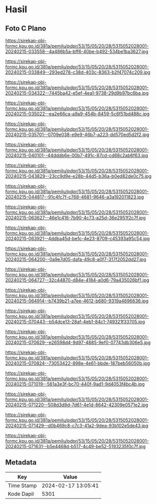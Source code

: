 # Hasil

## Foto C Plano

https://sirekap-obj-formc.kpu.go.id/381a/pemilu/pdpr/53/15/05/20/28/5315052028001-20240215-033558--4a486b5a-bff6-40be-b492-534be1ba3627.jpg

https://sirekap-obj-formc.kpu.go.id/381a/pemilu/pdpr/53/15/05/20/28/5315052028001-20240215-033849--293ed278-c38d-403c-8363-b2f47074c209.jpg

https://sirekap-obj-formc.kpu.go.id/381a/pemilu/pdpr/53/15/05/20/28/5315052028001-20240215-034322--7445ba42-e5ef-4ea1-9738-29d9b97bc6ba.jpg

https://sirekap-obj-formc.kpu.go.id/381a/pemilu/pdpr/53/15/05/20/28/5315052028001-20240215-035022--ea2e66ca-a9a9-454b-8459-5c6f51bd488c.jpg

https://sirekap-obj-formc.kpu.go.id/381a/pemilu/pdpr/53/15/05/20/28/5315052028001-20240215-035701--0709e038-e9e9-46b7-a223-dd570ed5d2f2.jpg

https://sirekap-obj-formc.kpu.go.id/381a/pemilu/pdpr/53/15/05/20/28/5315052028001-20240215-040101--44dddb6e-00b7-491c-87cd-cd68c2ab6f63.jpg

https://sirekap-obj-formc.kpu.go.id/381a/pemilu/pdpr/53/15/05/20/28/5315052028001-20240215-043829--23cc9d9e-e28b-44d5-b36a-b0ed82de0c75.jpg

https://sirekap-obj-formc.kpu.go.id/381a/pemilu/pdpr/53/15/05/20/28/5315052028001-20240215-044817--91c4fc7f-c768-4681-9646-a3a192011823.jpg

https://sirekap-obj-formc.kpu.go.id/381a/pemilu/pdpr/53/15/05/20/28/5315052028001-20240215-063627--46e1c416-7b90-4c73-a25d-36e2951f2c7f.jpg

https://sirekap-obj-formc.kpu.go.id/381a/pemilu/pdpr/53/15/05/20/28/5315052028001-20240215-063921--4ddba45d-be1c-4e23-8709-c45393a95c54.jpg

https://sirekap-obj-formc.kpu.go.id/381a/pemilu/pdpr/53/15/05/20/28/5315052028001-20240215-064200--0a9e7d05-dafa-49c8-a0f7-317f2052dd27.jpg

https://sirekap-obj-formc.kpu.go.id/381a/pemilu/pdpr/53/15/05/20/28/5315052028001-20240215-064727--32c44870-d84e-4184-a0d6-79a435026bf1.jpg

https://sirekap-obj-formc.kpu.go.id/381a/pemilu/pdpr/53/15/05/20/28/5315052028001-20240215-064914--b7439b21-a7ee-4612-b680-9319a4696636.jpg

https://sirekap-obj-formc.kpu.go.id/381a/pemilu/pdpr/53/15/05/20/28/5315052028001-20240215-070443--b54dce13-28af-4eb1-84c1-749321f33705.jpg

https://sirekap-obj-formc.kpu.go.id/381a/pemilu/pdpr/53/15/05/20/28/5315052028001-20240215-070629--e26598d4-9d97-4885-9ef0-07743db306e5.jpg

https://sirekap-obj-formc.kpu.go.id/381a/pemilu/pdpr/53/15/05/20/28/5315052028001-20240215-070824--73053422-898e-4e61-bbde-187beb56050b.jpg

https://sirekap-obj-formc.kpu.go.id/381a/pemilu/pdpr/53/15/05/20/28/5315052028001-20240215-071019--561a3e3f-bc70-440f-9ad1-9d4053f4bc4b.jpg

https://sirekap-obj-formc.kpu.go.id/381a/pemilu/pdpr/53/15/05/20/28/5315052028001-20240215-071220--508d3d9d-7d61-4e1d-8642-42309e0571e2.jpg

https://sirekap-obj-formc.kpu.go.id/381a/pemilu/pdpr/53/15/05/20/28/5315052028001-20240215-071429--d0b469c8-c7c3-41a2-9dea-93b102e5de43.jpg

https://sirekap-obj-formc.kpu.go.id/381a/pemilu/pdpr/53/15/05/20/28/5315052028001-20240215-071631--b5e4468d-b517-4c49-be52-5193235f0c7f.jpg


## Metadata

| Key        | Value               |
| ---------- | ------------------- |
| Time Stamp | 2024-02-17 13:05:41 |
| Kode Dapil | 5301                |



